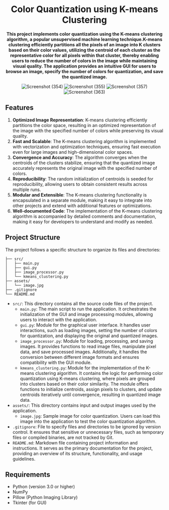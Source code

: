 <div align="center">
  <h1><strong>Color Quantization using K-means Clustering</strong></h1>
  <p><strong>This project implements color quantization using the K-means clustering algorithm, a popular unsupervised machine learning technique.K-means clustering efficiently partitions all the pixels of an image into K clusters based on their color values, utilizing the centroid of each cluster as the representative color for all pixels within that cluster, thereby enabling users to reduce the number of colors in the image while maintaining visual quality. The application provides an intuitive GUI for users to browse an image, specify the number of colors for quantization, and save the quantized image.</strong></p> 

![Screenshot (354)](https://github.com/Roodaki/Kmeans-Color-Quantization/assets/89901590/3bce0467-f3c7-4321-8b01-55d1acd9240d)
![Screenshot (355)](https://github.com/Roodaki/Kmeans-Color-Quantization/assets/89901590/edfbd4ac-6049-478b-a788-e2676ee1211c)
![Screenshot (357)](https://github.com/Roodaki/Kmeans-Color-Quantization/assets/89901590/f51792fc-a43a-4d0d-aaf8-c132d6812682)
![Screenshot (363)](https://github.com/Roodaki/Kmeans-Color-Quantization/assets/89901590/393d2a48-a1b2-4858-b7e1-6b387be2d45e)
  
</div>

## Features
1. **Optimized Image Representation**: K-means clustering efficiently partitions the color space, resulting in an optimized representation of the image with the specified number of colors while preserving its visual quality.
2. **Fast and Scalable**: The K-means clustering algorithm is implemented with vectorization and optimization techniques, ensuring fast execution even for large images and high-dimensional color spaces.
3. **Convergence and Accuracy**: The algorithm converges when the centroids of the clusters stabilize, ensuring that the quantized image accurately represents the original image with the specified number of colors.
4. **Reproducibility**: The random initialization of centroids is seeded for reproducibility, allowing users to obtain consistent results across multiple runs.
5. **Modular and Extensible**: The K-means clustering functionality is encapsulated in a separate module, making it easy to integrate into other projects and extend with additional features or optimizations.
6. **Well-documented Code**: The implementation of the K-means clustering algorithm is accompanied by detailed comments and documentation, making it easy for developers to understand and modify as needed.

## Project Structure
The project follows a specific structure to organize its files and directories:
```
├── src/
│   ├── main.py
│   ├── gui.py
│   ├── image_processor.py
│   └── kmeans_clustering.py
├── assets/
│   └── image.jpg
├── .gitignore
└── README.md
```
- `src/`: This directory contains all the source code files of the project.
  - `main.py`: The main script to run the application. It orchestrates the initialization of the GUI and image processing modules, allowing users to interact with the application.
  - `gui.py`: Module for the graphical user interface. It handles user interactions, such as loading images, setting the number of colors for quantization, and displaying the original and quantized images.
  - `image_processor.py`: Module for loading, processing, and saving images. It provides functions to read image files, manipulate pixel data, and save processed images. Additionally, it handles the conversion between different image formats and ensures compatibility with the GUI module.
  - `kmeans_clustering.py`: Module for the implementation of the K-means clustering algorithm. It contains the logic for performing color quantization using K-means clustering, where pixels are grouped into clusters based on their color similarity. The module offers functions to initialize centroids, assign pixels to clusters, and update centroids iteratively until convergence, resulting in quantized image data.
- `assets/`: This directory contains input and output images used by the application.
  - `image.jpg`: Sample image for color quantization. Users can load this image into the application to test the color quantization algorithm.
- `.gitignore`: File to specify files and directories to be ignored by version control. It ensures that sensitive or unnecessary files, such as temporary files or compiled binaries, are not tracked by Git.
- `README.md`: Markdown file containing project information and instructions. It serves as the primary documentation for the project, providing an overview of its structure, functionality, and usage guidelines.

## Requirements
- Python (version 3.0 or higher)
- NumPy
- Pillow (Python Imaging Library)
- Tkinter (for GUI)
